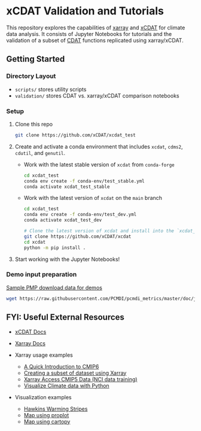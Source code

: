 # xCDAT Validation and Tutorials

This repository explores the capabilities of [xarray](https://github.com/pydata/xarray) and [xCDAT](https://github.com/xCDAT/xcdat) for climate data analysis. It consists of Jupyter Notebooks for tutorials and the validation of a subset of [CDAT](https://github.com/CDAT/cdat) functions replicated using xarray/xCDAT.

## Getting Started

### Directory Layout

- `scripts/` stores utility scripts
- `validation/` stores CDAT vs. xarray/xCDAT comparison notebooks

### Setup

1. Clone this repo

   ```bash
   git clone https://github.com/xCDAT/xcdat_test
   ```

2. Create and activate a conda environment that includes `xcdat`, `cdms2`, `cdutil`, and `genutil`.

   - Work with the latest stable version of `xcdat` from `conda-forge`

      ```bash
      cd xcdat_test
      conda env create -f conda-env/test_stable.yml
      conda activate xcdat_test_stable
      ```

   - Work with the latest version of `xcdat` on the `main` branch

      ```bash
      cd xcdat_test
      conda env create -f conda-env/test_dev.yml
      conda activate xcdat_test_dev

      # Clone the latest version of xcdat and install into the `xcdat_test_dev` env
      git clone https://github.com/xCDAT/xcdat
      cd xcdat
      python -m pip install .
      ```

3. Start working with the Jupyter Notebooks!

### Demo input preparation

[Sample PMP download data for demos](https://github.com/PCMDI/pcmdi_metrics/blob/master/doc/jupyter/Demo/Demo_0_download_data.ipynb)

```bash
wget https://raw.githubusercontent.com/PCMDI/pcmdi_metrics/master/doc/jupyter/Demo/Demo_0_download_data.ipynb
```

## FYI: Useful External Resources

- [xCDAT Docs](https://xcdat.readthedocs.io)
- [Xarray Docs](https://xarray.pydata.org/en/stable/index.html)
- Xarray usage examples

  - [A Quick Introduction to CMIP6](https://towardsdatascience.com/a-quick-introduction-to-cmip6-e017127a49d3)
  - [Creating a subset of dataset using Xarray](https://www.nccs.nasa.gov/nccs-users/instructional/adapt-instructional/python/xarray-monthly-climatology)
  - [Xarray Access CMIP5 Data (NCI data training)](https://nci-data-training.readthedocs.io/en/latest/_notebook/climate/1_01_Xarray_access_CMIP5.html)
  - [Visualize Climate data with Python](https://nordicesmhub.github.io/climate-data-tutorial/03-visualization-python/)

- Visualization examples

  - [Hawkins Warming Stripes](https://towardsdatascience.com/climate-heatmaps-made-easy-6ec5be0be6ff)
  - [Map using proplot](https://towardsdatascience.com/a-quick-introduction-to-cmip6-e017127a49d3)
  - [Map using cartopy](https://nordicesmhub.github.io/climate-data-tutorial/03-visualization-python/)
